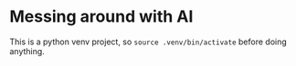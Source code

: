 # Messing around with AI

This is a python venv project, so `source .venv/bin/activate` before doing anything.
